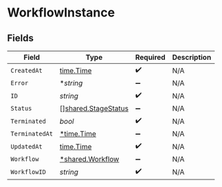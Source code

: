 # WorkflowInstance


## Fields

| Field                                                             | Type                                                              | Required                                                          | Description                                                       |
| ----------------------------------------------------------------- | ----------------------------------------------------------------- | ----------------------------------------------------------------- | ----------------------------------------------------------------- |
| `CreatedAt`                                                       | [time.Time](https://pkg.go.dev/time#Time)                         | :heavy_check_mark:                                                | N/A                                                               |
| `Error`                                                           | **string*                                                         | :heavy_minus_sign:                                                | N/A                                                               |
| `ID`                                                              | *string*                                                          | :heavy_check_mark:                                                | N/A                                                               |
| `Status`                                                          | [][shared.StageStatus](../../../pkg/models/shared/stagestatus.md) | :heavy_minus_sign:                                                | N/A                                                               |
| `Terminated`                                                      | *bool*                                                            | :heavy_check_mark:                                                | N/A                                                               |
| `TerminatedAt`                                                    | [*time.Time](https://pkg.go.dev/time#Time)                        | :heavy_minus_sign:                                                | N/A                                                               |
| `UpdatedAt`                                                       | [time.Time](https://pkg.go.dev/time#Time)                         | :heavy_check_mark:                                                | N/A                                                               |
| `Workflow`                                                        | [*shared.Workflow](../../../pkg/models/shared/workflow.md)        | :heavy_minus_sign:                                                | N/A                                                               |
| `WorkflowID`                                                      | *string*                                                          | :heavy_check_mark:                                                | N/A                                                               |